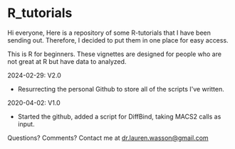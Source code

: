 # R_tutorials

Hi everyone,
Here is a repository of some R-tutorials that I have been sending out. Therefore, I decided to put them in one place for easy access.

This is R for beginners. These vignettes are designed for people who are not great at R but have data to analyzed.

2024-02-29: V2.0
- Resurrecting the personal Github to store all of the scripts I've written.
  
2020-04-02: V1.0
- Started the github, added a script for DiffBind, taking MACS2 calls as input.


Questions? Comments? Contact me at dr.lauren.wasson@gmail.com
